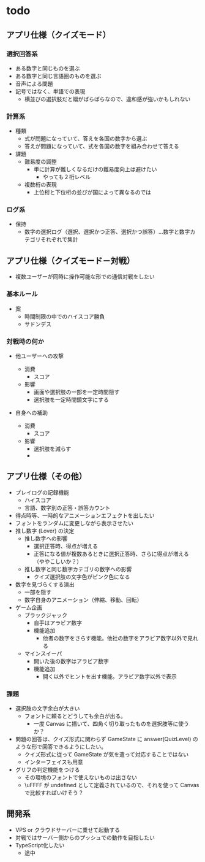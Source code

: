 # todo

## アプリ仕様（クイズモード）

### 選択回答系

* ある数字と同じものを選ぶ
* ある数字と同じ言語圏のものを選ぶ
* 音声による問題
* 記号ではなく、単語での表現
  * 横並びの選択肢だと幅がばらばらなので、違和感が強いかもしれない

### 計算系

* 種類
	* 式が問題になっていて、答えを各国の数字から選ぶ
	* 答えが問題になっていて、式を各国の数字を組み合わせて答える
* 課題
	* 難易度の調整
		* 単に計算が難しくなるだけの難易度向上は避けたい
			* やっても２桁レベル
	* 複数桁の表現
		* 上位桁と下位桁の並びが国によって異なるのでは

### ログ系

* 保持
  * 数字の選択ログ（選択、選択かつ正答、選択かつ誤答）…数字と数字カテゴリそれぞれで集計


## アプリ仕様（クイズモード－対戦）

* 複数ユーザーが同時に操作可能な形での通信対戦をしたい

### 基本ルール

* 案
	* 時間制限の中でのハイスコア勝負
	* サドンデス

### 対戦時の何か

* 他ユーザーへの攻撃
	* 消費
		* スコア
	* 影響
		* 画面や選択肢の一部を一定時間隠す
		* 選択肢を一定時間鏡文字にする

* 自身への補助
	* 消費
		* スコア
	* 影響
		* 選択肢を減らす
		* 


## アプリ仕様（その他）

* プレイログの記録機能
	* ハイスコア
	* 言語、数字別の正答・誤答カウント
* 得点時等、一時的なアニメーションエフェクトを出したい
* フォントをランダムに変更しながら表示させたい
* 推し数字 (Lover) の決定
  * 推し数字への影響
    * 選択正答時、得点が増える
    * 正答になる値が複数あるときに選択正答時、さらに得点が増える（ややこしいか？）
  * 推し数字と同じ数字カテゴリの数字への影響
    * クイズ選択肢の文字色がピンク色になる
* 数字を見づらくする演出
  * 一部を隠す
  * 数字自身のアニメーション（伸縮、移動、回転）
* ゲーム企画
  * ブラックジャック
    * 自手はアラビア数字
    * 機能追加
      * 他者の数字をさらす機能。他社の数字をアラビア数字以外で見れる
  * マインスイーパ
    * 開いた後の数字はアラビア数字
    * 機能追加
      * 開く以外でヒントを出す機能。アラビア数字以外で表示

### 課題

* 選択肢の文字余白が大きい
  * フォントに頼るとどうしても余白が出る。
    * 一度 Canvas に描いて、四角く切り取ったものを選択肢等に使うか？
* 問題の回答は、クイズ形式に関わらず GameState に answer(QuizLevel) のような形で回答できるようにしたい。
  * クイズ形式に従って GameState が気を遣って対応することではない
  * インターフェイスも用意
* グリフの判定機能をつける
  * その環境のフォントで使えないものは出さない
  * \uFFFF が undefined として定義されているので、それを使って Canvas で比較すればいけそう？


## 開発系

* VPS or クラウドサーバーに乗せて起動する
* 対戦ではサーバー側からのプッシュでの動作を目指したい
* TypeScript化したい
    * 途中

